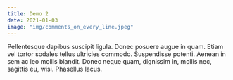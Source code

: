 ```yaml
---
title: Demo 2
date: 2021-01-03
image: "img/comments_on_every_line.jpeg"
---
```


Pellentesque dapibus suscipit ligula.  Donec posuere augue in quam.  Etiam vel tortor sodales tellus ultricies commodo.  Suspendisse potenti.  Aenean in sem ac leo mollis blandit.  Donec neque quam, dignissim in, mollis nec, sagittis eu, wisi.  Phasellus lacus.

